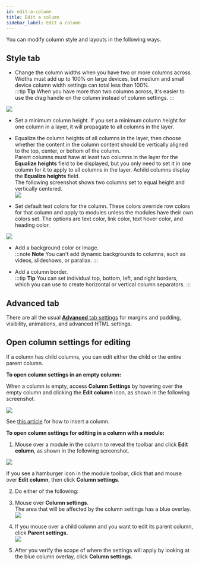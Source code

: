 ```yaml
---
id: edit-a-column
title: Edit a column
sidebar_label: Edit a column
---
```


You can modify column style and layouts in the following ways.

## Style tab

  * Change the column widths when you have two or more columns across.  
Widths must add up to 100% on large devices, but medium and small device
column width settings can total less than 100%.  
:::tip **Tip**
When you have more than two columns across, it's easier to use the drag handle on the column instead of column settings.
:::

![](/img/row-columns-edit-column-1.png)

  * Set a minimum column height. If you set a minimum column height for one column in a layer, it will propagate to all columns in the layer.
  * Equalize the column heights of all columns in the layer, then choose whether the content in the column content should be vertically aligned to the top, center, or bottom of the column.   
Parent columns must have at least two columns in the layer for the **Equalize
heights** field to be displayed, but you only need to set it in one column for
it to apply to all columns in the layer. Achild columns display the **Equalize
heights** field.  
The following screenshot shows two columns set to equal height and vertically
centered.  
![](/img/row-columns-edit-column-2.png)

  * Set default text colors for the column. These colors override row colors for that column and apply to modules unless the modules have their own colors set. The options are text color, link color, text hover color, and heading color.

![](/img/row-columns-edit-column-3.png)

  * Add a background color or image.  
:::note **Note**
You can't add dynamic backgrounds to columns, such as videos,
slideshows, or parallax.
:::

  * Add a column border.  
:::tip **Tip**
You can set individual top, bottom, left, and right borders, which you can use to create horizontal or vertical column separators.
:::

## Advanced tab

There are all the usual [**Advanced** tab settings](/beaver-builder/layouts/advanced-tab-rows-columns-modules.md) for margins and padding, visibility, animations, and advanced HTML settings.


##  Open column settings for editing

If a column has child columns, you can edit either the child or the entire
parent column.

**To open column settings in an empty column:**

When a column is empty, access **Column Settings** by hovering over the empty
column and clicking the  **Edit column** icon, as shown in the following
screenshot.

![](/img/row-columns-edit-column-5.png)

See [this article](/beaver-builder/layouts/columns/insert-columns.md) for how to insert a column.

**To open column settings for editing in a column with a module:**

1. Mouse over a module in the column to reveal the toolbar and click **Edit column**, as shown in the following screenshot.

  ![](/img/row-columns-edit-column-6.png)

  If you see a hamburger icon in the module toolbar, click that and mouse over **Edit column**, then click **Column settings**.

2. Do either of the following:
  1. Mouse over **Column settings**.  
The area that will be affected by the column settings has a blue
overlay.  
![](/img/row-columns-edit-column-7.png)

  2. If you mouse over a child column and you want to edit its parent column, click **Parent settings.**  
  ![](/img/row-columns-edit-column-8.png)

  3. After you verify the scope of where the settings will apply by looking at the blue column overlay, click **Column settings**.
